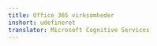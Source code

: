 ```yaml
---
title: Office 365 virksomheder
inshort: udefineret
translator: Microsoft Cognitive Services
---
```




